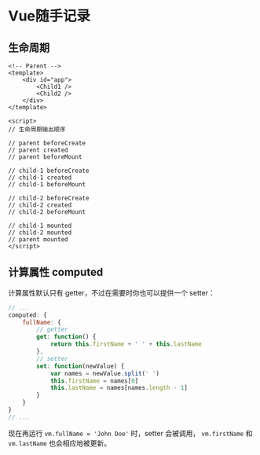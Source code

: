 # Vue随手记录

## 生命周期

```vue
<!-- Parent -->
<template>
    <div id="app">
        <Child1 />
        <Child2 />
    </div>
</template>

<script>
// 生命周期输出顺序

// parent beforeCreate
// parent created
// parent beforeMount

// child-1 beforeCreate
// child-1 created
// child-1 beforeMount

// child-2 beforeCreate
// child-2 created
// child-2 beforeMount

// child-1 mounted
// child-2 mounted
// parent mounted
</script>  
```

## 计算属性 computed

计算属性默认只有 getter，不过在需要时你也可以提供一个 setter：

```js
// ...
computed: {
    fullName: {
        // getter
        get: function() {
            return this.firstName + ' ' + this.lastName
        },
        // setter
        set: function(newValue) {
            var names = newValue.split(' ')
            this.firstName = names[0]
            this.lastName = names[names.length - 1]
        }
    }
}
// ...
```

现在再运行 `vm.fullName = 'John Doe'` 时，setter 会被调用， `vm.firstName` 和 `vm.lastName` 也会相应地被更新。
